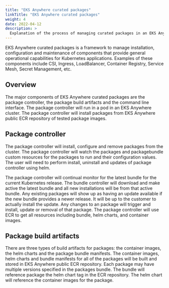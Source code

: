```yaml
---
title: "EKS Anywhere curated packages"
linkTitle: "EKS Anywhere curated packages"
weight: 4
date: 2022-04-12
description: >
  Explanation of the process of managing curated packages in an EKS Anywhere cluster
---
```


EKS Anywhere curated packages is a framework to manage installation, configuration and maintenance of components that provide general operational capabilities for Kubernetes applications. Examples of these components include CSI, Ingress, LoadBalancer, Container Registry, Service Mesh, Secret Management, etc.

## Overview
The major components of EKS Anywhere curated packages are the package controller, the package build artifacts and the command line interface. The package controller will run in a pod in an EKS Anywhere cluster. The package controller will install packages from EKS Anywhere public ECR repository of tested package images.

## Package controller
The package controller will install, configure and remove packages from the cluster. The package controller will watch the packages and packagebundle custom resources for the packages to run and their configuration values. The user will need to perform install, uninstall and updates of package controller using helm.

The package controller will continual monitor for the latest bundle for the current Kubernetes release. The bundle controller will download and make active the latest bundle and all new installations will be from that active bundle. Any existing packages will show up as having an update available if the new bundle provides a newer release. It will be up to the customer to actually install the update. Any changes to an package will trigger and install, update or removal of that package. The package controller will use ECR to get all resources including bundle, helm charts, and container images.

## Package build artifacts
There are three types of build artifacts for packages: the container images, the helm charts and the package bundle manifests. The container images, helm charts and bundle manifests for all of the packages will be built and stored in EKS Anywhere public ECR repository. Each package may have multiple versions specified in the packages bundle. The bundle will reference package the helm chart tag in the ECR repository. The helm chart will reference the container images for the package.
